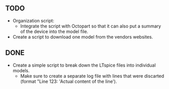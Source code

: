 ## TODO

  - Organization script:
    - Integrate the script with Octopart so that it can also put a summary of the device into the model file.
  - Create a script to download one model from the vendors websites.

## DONE

  - Create a simple script to break down the LTspice files into individual models.
    - Make sure to create a separate log file with lines that were discarted (format "Line 123: 'Actual content of the line').